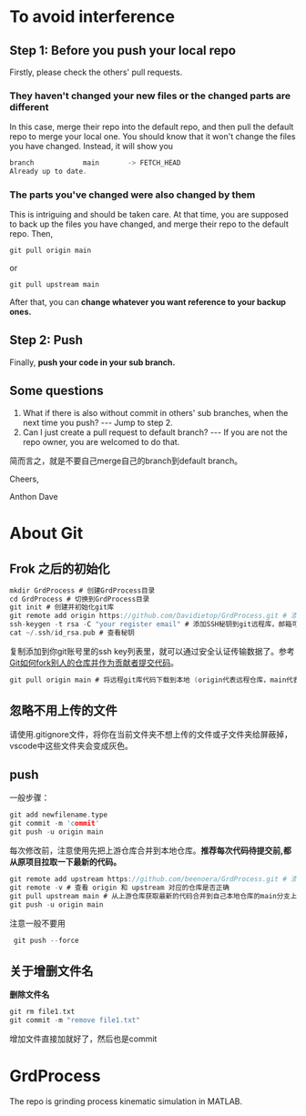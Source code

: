 # To avoid interference

## Step 1: Before you push your local repo

Firstly, please check the others' pull requests.

### They haven't changed your new files or the changed parts are different

In this case, merge their repo into the default repo, and then pull the default repo to merge your local one. You should know that it won't change the files you have changed. Instead, it will show you

```c
branch            main       -> FETCH_HEAD
Already up to date.
```

### The parts you've changed were also changed by them

This is intriguing and should be taken care. At that time, you are supposed to back up the files you have changed, and merge their repo to the default repo. Then,

```c
git pull origin main
```

or

```c
git pull upstream main 
```

After that, you can **change whatever you want reference to your backup ones.**

## Step 2: Push

 Finally, **push your code in your sub branch.**

## Some questions

1. What if there is also without commit in others' sub branches, when the next time you push? --- Jump to step 2.
2. Can I just create a pull request to default branch? --- If you are not the repo owner, you are welcomed to do that.

简而言之，就是不要自己merge自己的branch到default branch。

Cheers,

Anthon Dave

# About Git
## Frok 之后的初始化

```c
mkdir GrdProcess # 创建GrdProcess目录
cd GrdProcess # 切换到GrdProcess目录
git init # 创建并初始化git库
git remote add origin https://github.com/Davidietop/GrdProcess.git # 添加远程git仓库
ssh-keygen -t rsa -C "your register email" # 添加SSH秘钥到git远程库，邮箱可以从git账号里查看
cat ~/.ssh/id_rsa.pub # 查看秘钥
```

 复制添加到你git账号里的ssh key列表里，就可以通过安全认证传输数据了。参考[Git如何fork别人的仓库并作为贡献者提交代码](https://www.cnblogs.com/javaIOException/p/11867988.html)。

```c
git pull origin main # 将远程git库代码下载到本地 (origin代表远程仓库，main代表主分支)
```

## 忽略不用上传的文件

请使用.gitignore文件，将你在当前文件夹不想上传的文件或子文件夹给屏蔽掉，vscode中这些文件夹会变成灰色。

## push

一般步骤：

```c
git add newfilename.type
git commit -m 'commit'
git push -u origin main
```

每次修改前，注意使用先把上游仓库合并到本地仓库。**推荐每次代码待提交前,都从原项目拉取一下最新的代码。**

```c
git remote add upstream https://github.com/beenoera/GrdProcess.git # 添加上游仓库地址
git remote -v # 查看 origin 和 upstream 对应的仓库是否正确
git pull upstream main # 从上游仓库获取最新的代码合并到自己本地仓库的main分支上
git push -u origin main
```

注意一般不要用

```c
 git push --force
```

## 关于增删文件名
**删除文件名**

```C
git rm file1.txt
git commit -m "remove file1.txt"
```

增加文件直接加就好了，然后也是commit

# GrdProcess

The repo is grinding process kinematic simulation in MATLAB.